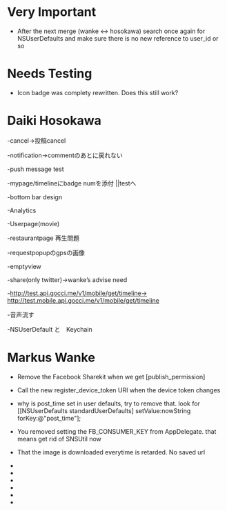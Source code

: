 



Very Important
==============

- After the next merge (wanke <-> hosokawa) search once again for NSUserDefaults and make sure there is no new reference to user_id or so

Needs Testing
=============

- Icon badge was complety rewritten. Does this still work?


Daiki Hosokawa
==============

<Recorder>

-cancel->投稿cancel

<Notification>

-notification->commentのあとに戻れない

-push message test 

-mypage/timelineにbadge numを添付 ||testへ

<bottom bar>

-bottom bar design

-Analytics

-Userpage(movie)

-restaurantpage 再生問題

<Other>

-requestpopupのgpsの画像

-emptyview


<Collaboration with wanke>

-share(only twitter)->wanke’s advise need

-http://test.api.gocci.me/v1/mobile/get/timeline->
 http://test.mobile.api.gocci.me/v1/mobile/get/timeline

-音声流す

-NSUserDefault と　Keychain



Markus Wanke
============


 -  Remove the Facebook Sharekit when we get [publish_permission]

 -  Call the new register_device_token URI when the device token changes

 -  why is post_time set in user defaults, try to remove that. look for
    [[NSUserDefaults standardUserDefaults] setValue:nowString forKey:@"post_time"];

 -  You removed setting the FB_CONSUMER_KEY from AppDelegate. that means get rid of SNSUtil now

 -  That the image is downloaded everytime is retarded. No saved url

 -  

 -  

 -  

 -  

 -  

 -  